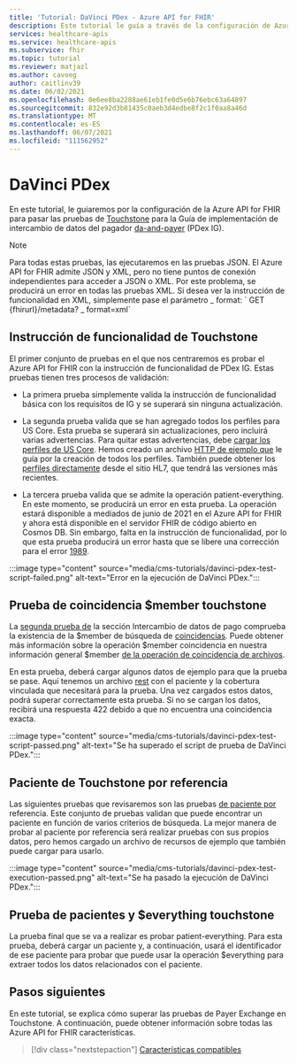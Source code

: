 ```yaml
---
title: 'Tutorial: DaVinci PDex - Azure API for FHIR'
description: Este tutorial le guía a través de la configuración de Azure API for FHIR para pasar pruebas para la Guía de implementación del intercambio de datos del pagador de Da Dag.
services: healthcare-apis
ms.service: healthcare-apis
ms.subservice: fhir
ms.topic: tutorial
ms.reviewer: matjazl
ms.author: cavoeg
author: caitlinv39
ms.date: 06/02/2021
ms.openlocfilehash: 0e6ee8ba2288ae61eb1fe0d5e6b76ebc63a64897
ms.sourcegitcommit: 832e92d3b81435c0aeb3d4edbe8f2c1f0aa8a46d
ms.translationtype: MT
ms.contentlocale: es-ES
ms.lasthandoff: 06/07/2021
ms.locfileid: "111562952"
---
```

# <a name="davinci-pdex"></a>DaVinci PDex

En este tutorial, le guiaremos por la configuración de la Azure API for FHIR para pasar las pruebas de [Touchstone](https://touchstone.aegis.net/touchstone/) para la Guía de implementación de intercambio de datos del pagador [da-and-payer](http://hl7.org/fhir/us/davinci-pdex/toc.html) (PDex IG).

> [!NOTE]
> Para todas estas pruebas, las ejecutaremos en las pruebas JSON. El Azure API for FHIR admite JSON y XML, pero no tiene puntos de conexión independientes para acceder a JSON o XML. Por este problema, se producirá un error en todas las pruebas XML. Si desea ver la instrucción de funcionalidad en XML, simplemente pase el parámetro \_ format: \` GET {fhirurl}/metadata? \_ format=xml\`

## <a name="touchstone-capability-statement"></a>Instrucción de funcionalidad de Touchstone

El primer conjunto de pruebas en el que nos centraremos es probar el Azure API for FHIR con la instrucción de funcionalidad de PDex IG. Estas pruebas tienen tres procesos de validación:

* La primera prueba simplemente valida la instrucción de funcionalidad básica con los requisitos de IG y se superará sin ninguna actualización.

* La segunda prueba valida que se han agregado todos los perfiles para US Core. Esta prueba se superará sin actualizaciones, pero incluirá varias advertencias. Para quitar estas advertencias, debe [cargar los perfiles de US Core](validation-against-profiles.md). Hemos creado un archivo [HTTP de ejemplo que](https://github.com/microsoft/fhir-server/blob/main/docs/rest/PayerDataExchange/USCore.http) le guía por la creación de todos los perfiles. También puede obtener los [perfiles directamente](http://hl7.org/fhir/us/core/STU3.1.1/profiles.html#profiles) desde el sitio HL7, que tendrá las versiones más recientes.

* La tercera prueba valida que se admite la operación patient-everything. En este momento, se producirá un error en esta prueba. La operación estará disponible a mediados de junio de 2021 en el Azure API for FHIR y ahora está disponible en el servidor FHIR de código abierto en Cosmos DB. Sin embargo, falta en la instrucción de funcionalidad, por lo que esta prueba producirá un error hasta que se libere una corrección para el error [1989](https://github.com/microsoft/fhir-server/issues/1989). 

 
:::image type="content" source="media/cms-tutorials/davinci-pdex-test-script-failed.png" alt-text="Error en la ejecución de DaVinci PDex.":::

## <a name="touchstone-member-match-test"></a>Prueba de coincidencia $member touchstone

La [segunda prueba de](https://touchstone.aegis.net/touchstone/testdefinitions?selectedTestGrp=/FHIRSandbox/DaVinci/FHIR4-0-1-Test/PDEX/PayerExchange/01-Member-Match&activeOnly=false&contentEntry=TEST_SCRIPTS) la sección Intercambio de datos de pago comprueba la existencia de la $member de búsqueda de [coincidencias](http://hl7.org/fhir/us/davinci-hrex/2020Sep/OperationDefinition-member-match.html). Puede obtener más información sobre la operación $member coincidencia en nuestra información general $member [de la operación de coincidencia de archivos](tutorial-member-match.md).

En esta prueba, deberá cargar algunos datos de ejemplo para que la prueba se pase. Aquí tenemos un archivo [rest](https://github.com/microsoft/fhir-server/blob/main/docs/rest/PayerDataExchange/membermatch.http) con el paciente y la cobertura vinculada que necesitará para la prueba. Una vez cargados estos datos, podrá superar correctamente esta prueba. Si no se cargan los datos, recibirá una respuesta 422 debido a que no encuentra una coincidencia exacta.

:::image type="content" source="media/cms-tutorials/davinci-pdex-test-script-passed.png" alt-text="Se ha superado el script de prueba de DaVinci PDex.":::

## <a name="touchstone-patient-by-reference"></a>Paciente de Touchstone por referencia

Las siguientes pruebas que revisaremos son las pruebas [de paciente por](https://touchstone.aegis.net/touchstone/testdefinitions?selectedTestGrp=/FHIRSandbox/DaVinci/FHIR4-0-1-Test/PDEX/PayerExchange/02-PatientByReference&activeOnly=false&contentEntry=TEST_SCRIPTS) referencia. Este conjunto de pruebas validan que puede encontrar un paciente en función de varios criterios de búsqueda. La mejor manera de probar al paciente por referencia será realizar pruebas [](https://github.com/microsoft/fhir-server/blob/main/docs/rest/PayerDataExchange/PDex_Sample_Data.http) con sus propios datos, pero hemos cargado un archivo de recursos de ejemplo que también puede cargar para usarlo.

:::image type="content" source="media/cms-tutorials/davinci-pdex-test-execution-passed.png" alt-text="Se ha pasado la ejecución de DaVinci PDex.":::

## <a name="touchstone-patienteverything-test"></a>Prueba de pacientes y $everything touchstone

La prueba final que se va a realizar es probar patient-everything. Para esta prueba, deberá cargar un paciente y, a continuación, usará el identificador de ese paciente para probar que puede usar la operación $everything para extraer todos los datos relacionados con el paciente.

## <a name="next-steps"></a>Pasos siguientes

En este tutorial, se explica cómo superar las pruebas de Payer Exchange en Touchstone. A continuación, puede obtener información sobre todas las Azure API for FHIR características.

>[!div class="nextstepaction"]
>[Características compatibles](fhir-features-supported.md)  